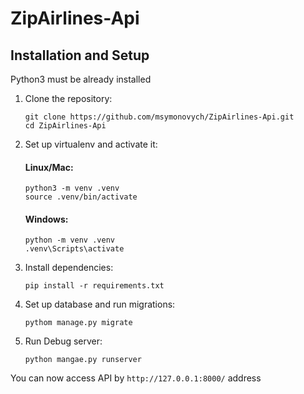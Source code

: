 # ZipAirlines-Api

## Installation and Setup

Python3 must be already installed

1. Clone the repository:
    ```shell
    git clone https://github.com/msymonovych/ZipAirlines-Api.git
    cd ZipAirlines-Api
    ```
2. Set up virtualenv and activate it:
    #### Linux/Mac:
    ```shell
   python3 -m venv .venv
   source .venv/bin/activate
    ```
   #### Windows:
    ```shell
    python -m venv .venv
    .venv\Scripts\activate
    ```
   
3. Install dependencies:
    ```shell
   pip install -r requirements.txt
    ```
4. Set up database and run migrations:
    ```shell
   pythom manage.py migrate
    ```
5. Run Debug server:

   ```shell
   python mangae.py runserver
   ```
You can now access API by `http://127.0.0.1:8000/` address